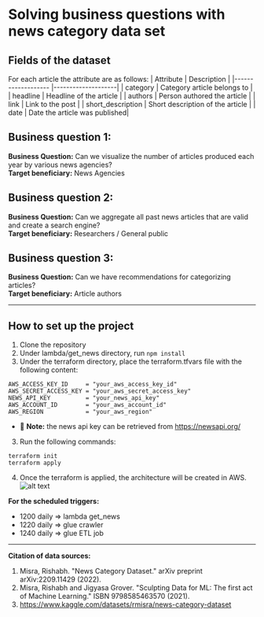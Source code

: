 # Solving business questions with news category data set

## Fields of the dataset

For each article the attribute are as follows:
| Attribute | Description |
|------------------- |--------------------|
| category | Category article belongs to |
| headline | Headline of the article |
| authors | Person authored the article |
| link | Link to the post |
| short_description | Short description of the article |
| date | Date the article was published|

## Business question 1:

**Business Question:** Can we visualize the number of articles produced each year by various news agencies?<br/>
**Target beneficiary:** News Agencies

## Business question 2:

**Business Question:** Can we aggregate all past news articles that are valid and create a search engine? <br/>
**Target beneficiary:** Researchers / General public

## Business question 3:

**Business Question:** Can we have recommendations for categorizing articles? <br/>
**Target beneficiary:** Article authors

---

## How to set up the project

1. Clone the repository
2. Under lambda/get_news directory, run `npm install`
3. Under the terraform directory, place the terraform.tfvars file with the following content:

```
AWS_ACCESS_KEY_ID     = "your_aws_access_key_id"
AWS_SECRET_ACCESS_KEY = "your_aws_secret_access_key"
NEWS_API_KEY          = "your_news_api_key"
AWS_ACCOUNT_ID        = "your_aws_account_id"
AWS_REGION            = "your_aws_region"
```

- :memo: **Note:** the news api key can be retrieved from https://newsapi.org/

3. Run the following commands:

```
terraform init
terraform apply
```

4. Once the terraform is applied, the architecture will be created in AWS.
   ![alt text](image.jpg)

**For the scheduled triggers:**
- 1200 daily => lambda get_news
- 1220 daily => glue crawler
- 1240 daily => glue ETL job
---

**Citation of data sources:**

1. Misra, Rishabh. "News Category Dataset." arXiv preprint arXiv:2209.11429 (2022).
2. Misra, Rishabh and Jigyasa Grover. "Sculpting Data for ML: The first act of Machine Learning." ISBN 9798585463570 (2021).
3. https://www.kaggle.com/datasets/rmisra/news-category-dataset
